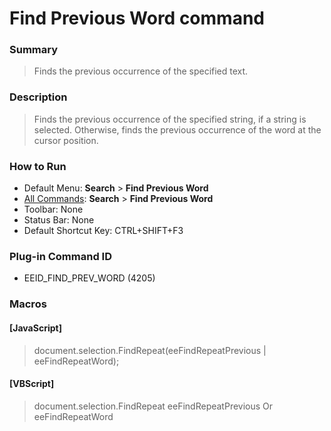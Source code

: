# Find Previous Word command

### Summary

> Finds the previous occurrence of the specified text.

### Description

> Finds the previous occurrence of the specified string, if a string is
> selected. Otherwise, finds the previous occurrence of the word at the cursor
> position.

### How to Run

- Default Menu: **Search** \> **Find Previous Word**
- [All Commands](../tools/all_commands): **Search**
\> **Find Previous Word**
- Toolbar: None
- Status Bar: None
- Default Shortcut Key: CTRL+SHIFT+F3

### Plug-in Command ID

- EEID\_FIND\_PREV\_WORD (4205)

### Macros

#### \[JavaScript\]

> document.selection.FindRepeat(eeFindRepeatPrevious \| eeFindRepeatWord);

#### \[VBScript\]

> document.selection.FindRepeat eeFindRepeatPrevious Or eeFindRepeatWord
